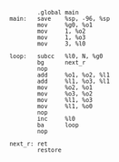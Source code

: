 <code>
            
            .global main
    main:   save    %sp, -96, %sp
            mov     %g0, %o1
            mov     1, %o2
            mov     1, %o3
            mov     3, %l0

    loop:   subcc   %l0, N, %g0
            bg      next_r
            nop
            add     %o1, %o2, %l1
            add     %l1, %o3, %l1
            mov     %o2, %o1
            mov     %o3, %o2
            mov     %l1, %o3
            mov     %l1, %o0
            nop
            inc     %l0
            ba      loop
            nop

    next_r: ret
            restore
            
</code>
